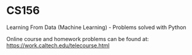 CS156
=====

Learning From Data (Machine Learning) - Problems solved with Python

Online course and homework problems can be found at:
https://work.caltech.edu/telecourse.html
